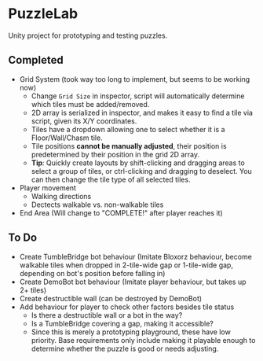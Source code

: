 # PuzzleLab

Unity project for prototyping and testing puzzles.

## Completed

- Grid System (took way too long to implement, but seems to be working now)
    - Change `Grid Size` in inspector, script will automatically determine which tiles must be added/removed.
    - 2D array is serialized in inspector, and makes it easy to find a tile via script, given its X/Y coordinates.
    - Tiles have a dropdown allowing one to select whether it is a Floor/Wall/Chasm tile.
    - Tile positions **cannot be manually adjusted**, their position is predetermined by their position in the grid 2D array.
    - **Tip**: Quickly create layouts by shift-clicking and dragging areas to select a group of tiles, or ctrl-clicking and dragging to deselect. You can then change the tile type of all selected tiles. 
- Player movement
    - Walking directions
    - Dectects walkable vs. non-walkable tiles
- End Area (Will change to "COMPLETE!" after player reaches it)

## To Do

- Create TumbleBridge bot behaviour (Imitate Bloxorz behaviour, become walkable tiles when dropped in 2-tile-wide gap or 1-tile-wide gap, depending on bot's position before falling in)
- Create DemoBot bot behaviour (Imitate player behaviour, but takes up 2+ tiles)
- Create destructible wall (can be destroyed by DemoBot)
- Add behaviour for player to check other factors besides tile status
    - Is there a destructible wall or a bot in the way?
    - Is a TumbleBridge covering a gap, making it accessible?
    - Since this is merely a prototyping playground, these have low priority. Base requirements only include making it playable enough to determine whether the puzzle is good or needs adjusting.